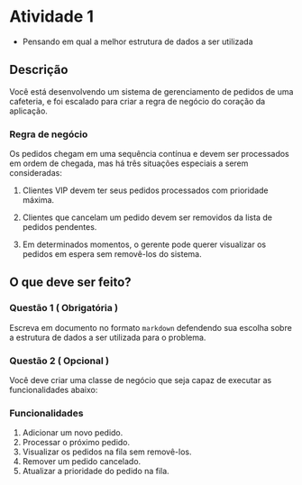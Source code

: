 # Atividade 1 

- Pensando em qual a melhor estrutura de dados a ser utilizada

## Descrição

Você está desenvolvendo um sistema de gerenciamento de pedidos de uma cafeteria, e foi escalado para criar a regra de negócio do coração da aplicação.

### Regra de negócio

Os pedidos chegam em uma sequência contínua e devem ser processados em ordem de chegada, mas há três situações especiais a serem consideradas:

1. Clientes VIP devem ter seus pedidos processados com prioridade máxima.

2. Clientes que cancelam um pedido devem ser removidos da lista de pedidos pendentes.

3. Em determinados momentos, o gerente pode querer visualizar os pedidos em espera sem removê-los do sistema.

## O que deve ser feito?

### Questão 1 ( Obrigatória )

Escreva em documento no formato `markdown` defendendo sua escolha sobre a estrutura de dados a ser utilizada para o problema.

### Questão 2 ( Opcional )

Você deve criar uma classe de negócio que seja capaz de executar as funcionalidades abaixo: 

### Funcionalidades

1. Adicionar um novo pedido.
2. Processar o próximo pedido.
3. Visualizar os pedidos na fila sem removê-los.
4. Remover um pedido cancelado.
5. Atualizar a prioridade do pedido na fila.




